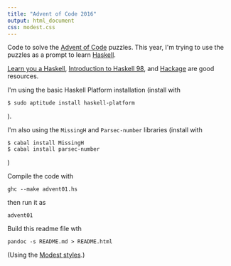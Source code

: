 ```yaml
---
title: "Advent of Code 2016"
output: html_document
css: modest.css
---
```

Code to solve the [Advent of Code](http://adventofcode.com/2016/) puzzles. This year, I'm trying to use the puzzles as a prompt to learn [Haskell](https://wiki.haskell.org/Haskell).

[Learn you a Haskell](http://learnyouahaskell.com/chapters), [Introduction to Haskell 98](https://www.haskell.org/tutorial/index.html), and [Hackage](https://hackage.haskell.org/) are good resources.

I'm using the basic Haskell Platform installation (install with
```
$ sudo aptitude install haskell-platform
```
).

I'm also using the `MissingH` and `Parsec-number` libraries (install with 
```
$ cabal install MissingH
$ cabal install parsec-number
```
)

Compile the code with
```
ghc --make advent01.hs
```

then run it as 
```
advent01
```

Build this readme file wth
```
pandoc -s README.md > README.html
```

(Using the [Modest styles](https://github.com/markdowncss/modest).)